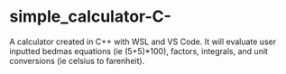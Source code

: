 # simple_calculator-C-
A calculator created in C++ with WSL and VS Code. It will evaluate user inputted bedmas equations (ie (5+5)*100), factors, integrals, and unit conversions (ie celsius to farenheit).

